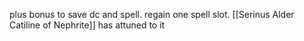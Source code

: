 plus bonus to save dc and spell. regain one spell slot. [[Serinus Alder Catiline of Nephrite]] has attuned to it
